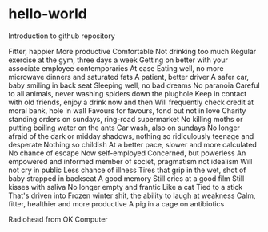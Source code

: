 # hello-world
Introduction to github repository

Fitter, happier
More productive
Comfortable
Not drinking too much
Regular exercise at the gym, three days a week
Getting on better with your associate employee contemporaries
At ease
Eating well, no more microwave dinners and saturated fats
A patient, better driver
A safer car, baby smiling in back seat
Sleeping well, no bad dreams
No paranoia
Careful to all animals, never washing spiders down the plughole
Keep in contact with old friends, enjoy a drink now and then
Will frequently check credit at moral bank, hole in wall
Favours for favours, fond but not in love
Charity standing orders on sundays, ring-road supermarket
No killing moths or putting boiling water on the ants
Car wash, also on sundays
No longer afraid of the dark or midday shadows, nothing so ridiculously teenage and desperate
Nothing so childish
At a better pace, slower and more calculated
No chance of escape
Now self-employed
Concerned, but powerless
An empowered and informed member of societ, pragmatism not idealism
Will not cry in public
Less chance of illness
Tires that grip in the wet, shot of baby strapped in backseat
A good memory
Still cries at a good film
Still kisses with saliva
No longer empty and frantic
Like a cat
Tied to a stick
That's driven into
Frozen winter shit, the ability to laugh at weakness
Calm, fitter, healthier and more productive
A pig in a cage on antibiotics

Radiohead from OK Computer
